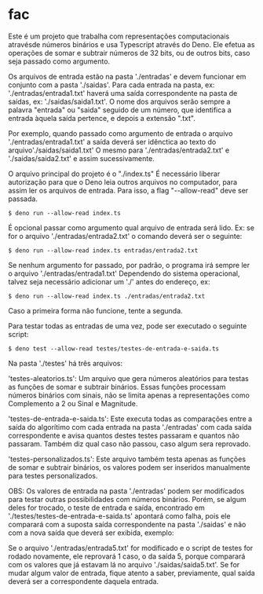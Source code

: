 # fac

Este é um projeto que trabalha com representações computacionais atravésde números binários e usa Typescript através do Deno.
Ele efetua as operações de somar e subtrair números de 32 bits, ou de outros bits, caso seja passado como argumento.

Os arquivos de entrada estão na pasta './entradas' e devem funcionar em conjunto com a pasta './saidas'.
Para cada entrada na pasta, ex: './entradas/entrada1.txt' haverá uma saída correspondente na pasta de saídas, ex: './saidas/saida1.txt'.
O nome dos arquivos serão sempre a palavra "entrada" ou "saida" seguido de um número, que identifica a entrada àquela saída pertence, e depois a extensão ".txt".

Por exemplo, quando passado como argumento de entrada o arquivo './entradas/entrada1.txt' a saída deverá ser idênctica ao texto do arquivo'./saidas/saida1.txt'
O mesmo para './entradas/entrada2.txt' e './saidas/saida2.txt' e assim sucessivamente.

O arquivo principal do projeto é o "./index.ts"
É necessário liberar autorização para que o Deno leia outros arquivos no computador, para assim ler os arquivos de entrada.
Para isso, a flag "--allow-read" deve ser passada.

```
$ deno run --allow-read index.ts
```

É opcional passar como argumento qual arquivo de entrada será lido.
Ex: se for o arquivo './entradas/entrada2.txt' o comando deverá ser o seguinte:

```
$ deno run --allow-read index.ts entradas/entrada2.txt
```
Se nenhum argumento for passado, por padrão, o programa irá sempre ler o arquivo './entradas/entrada1.txt'
Dependendo do sistema operacional, talvez seja necessário adicionar um './' antes do endereço, ex:

```
$ deno run --allow-read index.ts ./entradas/entrada2.txt
```

Caso a primeira forma não funcione, tente a segunda.

Para testar todas as entradas de uma vez, pode ser executado o seguinte script:

```
$ deno test --allow-read testes/testes-de-entrada-e-saida.ts
```

Na pasta './testes' há três arquivos:

  'testes-aleatorios.ts': Um arquivo que gera números aleatórios para testas as funções de somar e subtrair binários. Essas funções processam números binários com sinais, não se limita apenas a representações como Complemento a 2 ou Sinal e Magnitude.

  'testes-de-entrada-e-saida.ts': Este executa todas as comparações entre a saída do algorítimo com cada entrada na pasta './entradas' com cada saída correspondente e avisa quantos destes testes passaram e quantos não passaram. Também diz qual caso não passou, caso algum sera reprovado.

  'testes-personalizados.ts': Este arquivo também testa apenas as funções de somar e subtrair binários, os valores podem ser inseridos manualmente para testes personalizados.

OBS: Os valores de entrada na pasta './entradas' podem ser modificados para testar outras possibilidades com números binários.
Porém, se algum deles for trocado, o teste de entrada e saída, encontrado em './testes/testes-de-entrada-e-saida.ts' apontará como falha, pois ele comparará com a suposta saída correspondente na pasta './saidas' e não com a nova saída que deverá ser exibida, exemplo:

Se o arquivo './entradas/entrada5.txt' for modificado e o script de testes for rodado novamente, ele reprovará 1 caso, o da saída 5, porque comparará com os valores que já estavam lá no arquivo './saidas/saida5.txt'. Se for mudar algum valor de entrada, fique atento a saber, previamente, qual saída deverá ser a correspondente daquela entrada.
